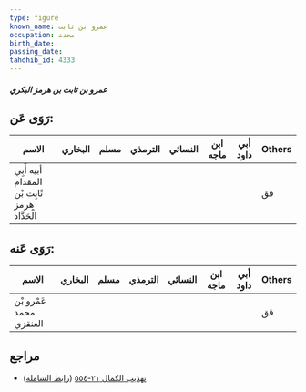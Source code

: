 ```yaml
---
type: figure
known_name: عمرو بن ثابت
occupation: محدث
birth_date:
passing_date:
tahdhib_id: 4333
---
```

##### عمرو بن ثابت بن هرمز البكري

## رَوَى عَن:
| الاسم                                         | البخاري | مسلم | الترمذي | النسائي | ابن ماجه | أبي داود | Others |
| --------------------------------------------- | ------- | ---- | ------- | ------- | -------- | -------- | ------ |
| أبيه أَبِي المقدام ثَابِت بْن هرمز الْحَدَّاد |         |      |         |         |          |          | فق     |
## رَوَى عَنه:
| الاسم                   | البخاري | مسلم | الترمذي | النسائي | ابن ماجه | أبي داود | Others |
| ----------------------- | ------- | ---- | ------- | ------- | -------- | -------- | ------ |
| عَمْرو بْن محمد العنقزي |         |      |         |         |          |          | فق     |
## مراجع
- [تهذيب الكمال ٢١-٥٥٤](obsidian://open?vault=Tahdhib-al-Kamal&file=Figures/٤٣٣٣-عمرو%20بن%20ثابت%20بن%20هرمز%20البكري) ([رابط الشاملة](https://shamela.ws/book/3722/11201))